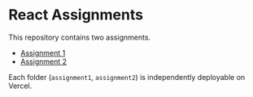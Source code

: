 # React Assignments

This repository contains two assignments.

- [Assignment 1](https://assignment1-o7dlun9si-harsha-vardhans-projects-615ad3ce.vercel.app/)
- [Assignment 2](https://assignment2-yourname.vercel.app)

Each folder (`assignment1`, `assignment2`) is independently deployable on Vercel.
